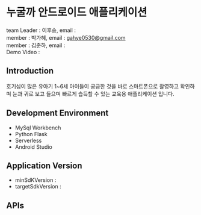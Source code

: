 # 누굴까 안드로이드 애플리케이션
team Leader : 이후승,
email : <br>
member : 박가혜,
email : gahye0530@gmail.com<br>
member : 김준하,
email : <br>
Demo Video : 

## Introduction
호기심이 많은 유아기 1~6세 아이들이 궁금한 것을 바로 스마트폰으로 촬영하고 확인하며 눈과 귀로 보고 들으며 빠르게 습득할 수 있는 교육용 애플리케이션 입니다.

## Development Environment
- MySql Workbench
- Python Flask
- Serverless
- Android Studio

## Application Version
- minSdKVersion :
- targetSdkVersion :

## APIs
